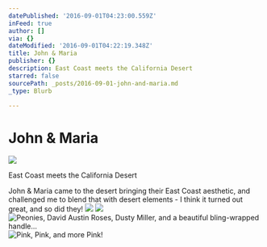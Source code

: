 ```yaml
---
datePublished: '2016-09-01T04:23:00.559Z'
inFeed: true
author: []
via: {}
dateModified: '2016-09-01T04:22:19.348Z'
title: John & Maria
publisher: {}
description: East Coast meets the California Desert
starred: false
sourcePath: _posts/2016-09-01-john-and-maria.md
_type: Blurb

---
```

# John & Maria
![](https://the-grid-user-content.s3-us-west-2.amazonaws.com/8701136c-f833-444f-b25d-5486f9bfc445.jpg)

East Coast meets the California Desert

John & Maria came to the desert bringing their East Coast aesthetic, and challenged me to blend that with desert elements - I think it turned out great, and so did they!
![](https://the-grid-user-content.s3-us-west-2.amazonaws.com/facefcfb-daa2-4d25-92c5-ae99d9498a89.jpg)
![](https://the-grid-user-content.s3-us-west-2.amazonaws.com/bebd4927-f4fc-4665-be0a-7927c5392a77.jpg)
![Peonies, David Austin Roses, Dusty Miller, and a beautiful bling-wrapped handle...](https://the-grid-user-content.s3-us-west-2.amazonaws.com/231a07d2-4b77-4d02-8bdc-42a0ded4da4e.jpg)
![Pink, Pink, and more Pink!](https://the-grid-user-content.s3-us-west-2.amazonaws.com/bae722a4-d9f6-44e0-9ae7-75008019970d.jpg)